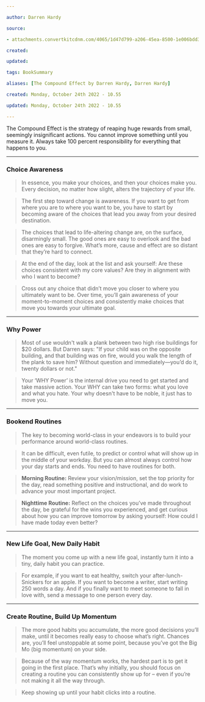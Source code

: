 ```yaml
---

author: Darren Hardy

source:

- attachments.convertkitcdnm.com/4065/1d47d799-a206-45ea-8500-1e006bdd35b2/The%20Compound%20Effect.pdf

created:

updated:

tags: BookSummary

aliases: [The Compound Effect by Darren Hardy, Darren Hardy]

created: Monday, October 24th 2022 - 10.55

updated: Monday, October 24th 2022 - 10.55

---
```

The Compound Effect is the strategy of reaping huge rewards from small, seemingly insignificant actions. You cannot improve something until you measure it. Always take 100 percent responsibility for everything that happens to you.

---
### Choice Awareness

>In essence, you make your choices, and then your choices make you. Every decision, no matter how slight, alters the trajectory of your life.

>The first step toward change is awareness. If you want to get from where you are to where you want to be, you have to start by becoming aware of the choices that lead you away from your desired destination.

>The choices that lead to life-altering change are, on the surface, disarmingly small. The good ones are easy to overlook and the bad ones are easy to forgive. What’s more, cause and effect are so distant that they’re hard to connect.

>At the end of the day, look at the list and ask yourself: Are these choices consistent with my core values? Are they in alignment with who I want to become?

>Cross out any choice that didn’t move you closer to where you ultimately want to be. Over time, you’ll gain awareness of your moment-to-moment choices and consistently make choices that move you towards your ultimate goal.

---
### Why Power

>Most of use wouldn't walk a plank between two high rise buildings for $20 dollars. But Darren says: "If your child was on the opposite building, and that building was on fire, would you walk the length of the plank to save him? Without question and immediately—you’d do it, twenty dollars or not."

>Your ‘WHY Power’ is the internal drive you need to get started and take massive action. Your WHY can take two forms: what you love and what you hate. Your why doesn't have to be noble, it just has to move you.

---
### Bookend Routines

>The key to becoming world-class in your endeavors is to build your performance around world-class routines.

>It can be difficult, even futile, to predict or control what will show up in the middle of your workday. But you can almost always control how your day starts and ends. You need to have routines for both.

>**Morning Routine:** Review your vision/mission, set the top priority for the day, read something positive and instructional, and do work to advance your most important project.

>**Nighttime Routine:** Reflect on the choices you’ve made throughout the day, be grateful for the wins you experienced, and get curious about how you can improve tomorrow by asking yourself: How could I have made today even better? 

---
### New Life Goal, New Daily Habit

>The moment you come up with a new life goal, instantly turn it into a tiny, daily habit you can practice.

>For example, if you want to eat healthy, switch your after-lunch-Snickers for an apple. If you want to become a writer, start writing 250 words a day. And if you finally want to meet someone to fall in love with, send a message to one person every day.

---
### Create Routine, Build Up Momentum

>The more good habits you accumulate, the more good decisions you’ll make, until it becomes really easy to choose what’s right. Chances are, you’ll feel unstoppable at some point, because you’ve got the Big Mo (big momentum) on your side.

>Because of the way momentum works, the hardest part is to get it going in the first place. That’s why initially, you should focus on creating a routine you can consistently show up for – even if you’re not making it all the way through.

>Keep showing up until your habit clicks into a routine.
